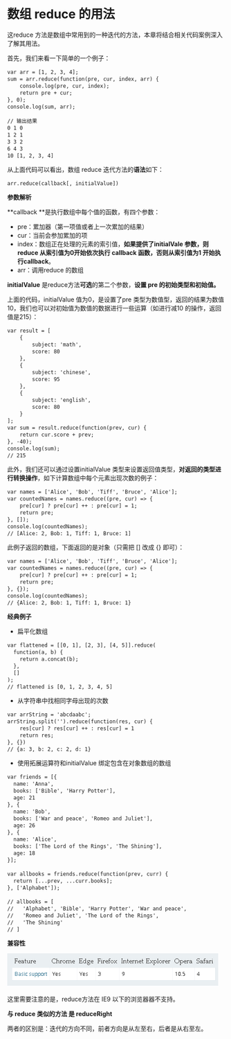 # 数组 reduce 的用法

这reduce 方法是数组中常用到的一种迭代的方法，本章将结合相关代码案例深入了解其用法。

首先，我们来看一下简单的一个例子：

```
var arr = [1, 2, 3, 4];
sum = arr.reduce(function(pre, cur, index, arr) {
    console.log(pre, cur, index);
    return pre + cur;
}, 0);
console.log(sum, arr);

// 输出结果
0 1 0
1 2 1
3 3 2
6 4 3
10 [1, 2, 3, 4]
```

从上面代码可以看出，数组 reduce 迭代方法的**语法**如下：

```
arr.reduce(callback[, initialValue])
```

**参数解析**

**callback **是执行数组中每个值的函数，有四个参数：

* pre：累加器（第一项值或者上一次累加的结果）
* cur：当前会参加累加的项
* index：数组正在处理的元素的索引值，**如果提供了initialVale 参数，则reduce 从索引值为0开始依次执行 callback 函数，否则从索引值为1 开始执行callback**。
* arr：调用reduce 的数组

**initialValue** 是reduce方法**可选**的第二个参数，**设置 pre 的初始类型和初始值。**

上面的代码，initialValue 值为0，是设置了pre 类型为数值型，返回的结果为数值10，我们也可以对初始值为数值的数据进行一些运算（如进行减10 的操作，返回值是215）：

```
var result = [
    {
        subject: 'math',
        score: 80
    },
    {
        subject: 'chinese',
        score: 95
    },
    {
        subject: 'english',
        score: 80
    }
];
var sum = result.reduce(function(prev, cur) {
    return cur.score + prev;
}, -40);
console.log(sum);
// 215
```

此外，我们还可以通过设置initialValue 类型来设置返回值类型，**对返回的类型进行转换操作**，如下计算数组中每个元素出现次数的例子：

```
var names = ['Alice', 'Bob', 'Tiff', 'Bruce', 'Alice'];
var countedNames = names.reduce((pre, cur) => {
    pre[cur] ? pre[cur] ++ : pre[cur] = 1;
    return pre;
}, []);
console.log(countedNames); 
// [Alice: 2, Bob: 1, Tiff: 1, Bruce: 1]
```

此例子返回的数组，下面返回的是对象（只需把 \[\] 改成 {} 即可）：

```
var names = ['Alice', 'Bob', 'Tiff', 'Bruce', 'Alice'];
var countedNames = names.reduce((pre, cur) => {
    pre[cur] ? pre[cur] ++ : pre[cur] = 1;
    return pre;
}, {});
console.log(countedNames); 
// {Alice: 2, Bob: 1, Tiff: 1, Bruce: 1}
```

**经典例子**

* 扁平化数组

```
var flattened = [[0, 1], [2, 3], [4, 5]].reduce(
  function(a, b) {
    return a.concat(b);
  },
  []
);
// flattened is [0, 1, 2, 3, 4, 5]
```

* 从字符串中找相同字母出现的次数

```
var arrString = 'abcdaabc';
arrString.split('').reduce(function(res, cur) {
    res[cur] ? res[cur] ++ : res[cur] = 1
    return res;
}, {})
// {a: 3, b: 2, c: 2, d: 1}
```

* 使用拓展运算符和initialValue 绑定包含在对象数组的数组

```
var friends = [{
  name: 'Anna',
  books: ['Bible', 'Harry Potter'],
  age: 21
}, {
  name: 'Bob',
  books: ['War and peace', 'Romeo and Juliet'],
  age: 26
}, {
  name: 'Alice',
  books: ['The Lord of the Rings', 'The Shining'],
  age: 18
}];

var allbooks = friends.reduce(function(prev, curr) {
  return [...prev, ...curr.books];
}, ['Alphabet']);

// allbooks = [
//   'Alphabet', 'Bible', 'Harry Potter', 'War and peace', 
//   'Romeo and Juliet', 'The Lord of the Rings',
//   'The Shining'
// ]
```

**兼容性**

![](/assets/reducePolyfill.png)

这里需要注意的是，reduce方法在 IE9 以下的浏览器器不支持。

**与 reduce 类似的方法 是 reduceRight**

两者的区别是：迭代的方向不同，前者方向是从左至右，后者是从右至左。

